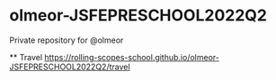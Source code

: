 # olmeor-JSFEPRESCHOOL2022Q2
Private repository for @olmeor

** Travel
https://rolling-scopes-school.github.io/olmeor-JSFEPRESCHOOL2022Q2/travel
